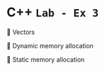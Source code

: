 # C++ `Lab - Ex 3`

:large_blue_circle: Vectors

:large_blue_circle: Dynamic memory allocation

:large_blue_circle: Static memory allocation
